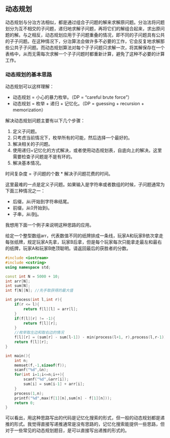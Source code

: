 ## 动态规划

动态规划与分治方法相似，都是通过组合子问题的解来求解原问题。分治法将问题划分为互不相交的子问题，递归地求解子问题，再将它们的解组合起来，求出原问题的解。与之相反，动态规划应用于子问题重叠的情况，即不同的子问题具有公共的子子问题。在这种情况下，分治算法会做许多不必要的工作，它会反复地求解那些公共子子问题。而动态规划算法对每个子子问题只求解一次，将其解保存在一个表格中，从而无需每次求解一个子子问题时都重新计算，避免了这种不必要的计算工作。

### 动态规划的基本思路

动态规划可以这样理解：

* 动态规划 = 小心的暴力枚举。（DP = “careful brute force”）
* 动态规划 = 枚举 + 递归 + 记忆化。（DP = guessing + recursion + memorization）

解决动态规划问题主要有以下几个步骤：

1. 定义子问题。
2. 只考虑当前情况下，枚举所有的可能，然后选择一个最好的。
3. 解决相关的子问题。
4. 使用递归+记忆化的方式解决，或者使用动态规划表，自底向上的解决。这里需要检查子问题是不是有环的。
5. 解决基本情况。

时间复杂度 = 子问题的个数 * 解决子问题花费的时间。

这里最难的一点是定义子问题。如果输入是字符串或者数组的时候，子问题通常为下面三种情况之一：

* 后缀，从i开始到字符串结尾。
* 前缀，从0开始到i。
* 子串，从i到j。

我想用下面一个例子来说明这种思路的应用。

给定一个整型数组arr，代表数值不同的纸牌排成一条线，玩家A和玩家B依次拿走每张纸牌，规定玩家A先拿，玩家B后拿，但是每个玩家每次只能拿走最左和最右的纸牌，玩家A和玩家B绝顶聪明。请返回最后的获胜者的分数。

```cpp
#include <iostream>
#include <cstring>
using namespace std;

const int N = 5000 + 10;
int arr[N];
int sum[N];
int f[N][N]; //先手取获得的最大值

int process(int l,int r){
    if(r <= l){
        return f[l][l] = arr[l];
    }
    if(f[l][r] != -1){
        return f[l][r];
    }
    //枚举取左边和取右边的情况
    f[l][r] = (sum[r] - sum[l-1]) - min(process(l+1, r),process(l,r-1));
    return f[l][r];
}

int main(){
    int n;
    memset(f,-1,sizeof(f));
    scanf("%d",&n);
    for(int i=1;i<=n;i++){
        scanf("%d",&arr[i]);
        sum[i] = sum[i-1] + arr[i];
    }
    process(1,n);
    printf("%d",max(f[1][n],sum[n] - f[1][n]));
    return 0;
}
```

可以看出，用这种思路写出的代码是记忆化搜索的形式，但一般的动态规划都是递推的形式。我觉得直接写递推通常是没有思路的，记忆化搜索能提供一些思路，但对于一些常见的动态规划题目，是可以直接写出递推的形式的。